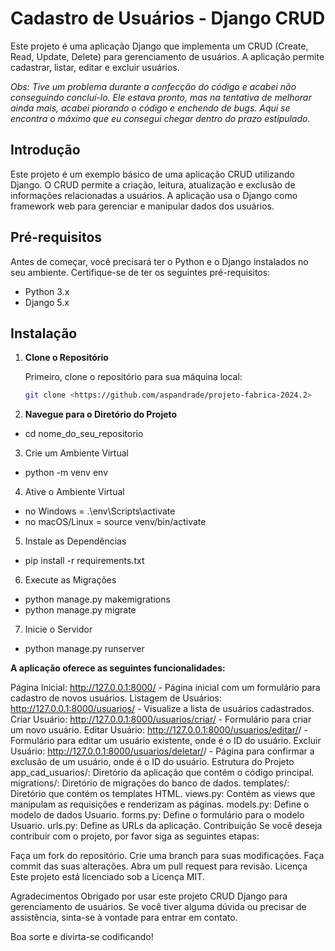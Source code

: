 # Cadastro de Usuários - Django CRUD

Este projeto é uma aplicação Django que implementa um CRUD (Create, Read, Update, Delete) para gerenciamento de usuários. A aplicação permite cadastrar, listar, editar e excluir usuários.

_Obs: Tive um problema durante a confecção do código e acabei não conseguindo concluí-lo. Ele estava pronto, mas na tentativa de melhorar ainda mais, acabei piorando o código e enchendo de bugs. Aqui se encontra o máximo que eu consegui chegar dentro do prazo estipulado._

## Introdução

Este projeto é um exemplo básico de uma aplicação CRUD utilizando Django. O CRUD permite a criação, leitura, atualização e exclusão de informações relacionadas a usuários. A aplicação usa o Django como framework web para gerenciar e manipular dados dos usuários.

## Pré-requisitos

Antes de começar, você precisará ter o Python e o Django instalados no seu ambiente. Certifique-se de ter os seguintes pré-requisitos:

- Python 3.x
- Django 5.x

## Instalação

1. **Clone o Repositório**

   Primeiro, clone o repositório para sua máquina local:

   ```bash
   git clone <https://github.com/aspandrade/projeto-fabrica-2024.2>
   
2. **Navegue para o Diretório do Projeto**

- cd nome_do_seu_repositorio

3. Crie um Ambiente Virtual

- python -m venv env

4. Ative o Ambiente Virtual 

- no Windows = .\env\Scripts\activate
- no macOS/Linux = source venv/bin/activate

5. Instale as Dependências

- pip install -r requirements.txt

6. Execute as Migrações

- python manage.py makemigrations
- python manage.py migrate

7. Inicie o Servidor

- python manage.py runserver

**A aplicação oferece as seguintes funcionalidades:**

Página Inicial: http://127.0.0.1:8000/ - Página inicial com um formulário para cadastro de novos usuários.
Listagem de Usuários: http://127.0.0.1:8000/usuarios/ - Visualize a lista de usuários cadastrados.
Criar Usuário: http://127.0.0.1:8000/usuarios/criar/ - Formulário para criar um novo usuário.
Editar Usuário: http://127.0.0.1:8000/usuarios/editar/<id>/ - Formulário para editar um usuário existente, onde <id> é o ID do usuário.
Excluir Usuário: http://127.0.0.1:8000/usuarios/deletar/<id>/ - Página para confirmar a exclusão de um usuário, onde <id> é o ID do usuário.
Estrutura do Projeto
app_cad_usuarios/: Diretório da aplicação que contém o código principal.
migrations/: Diretório de migrações do banco de dados.
templates/: Diretório que contém os templates HTML.
views.py: Contém as views que manipulam as requisições e renderizam as páginas.
models.py: Define o modelo de dados Usuario.
forms.py: Define o formulário para o modelo Usuario.
urls.py: Define as URLs da aplicação.
Contribuição
Se você deseja contribuir com o projeto, por favor siga as seguintes etapas:

Faça um fork do repositório.
Crie uma branch para suas modificações.
Faça commit das suas alterações.
Abra um pull request para revisão.
Licença
Este projeto está licenciado sob a Licença MIT.

Agradecimentos
Obrigado por usar este projeto CRUD Django para gerenciamento de usuários. Se você tiver alguma dúvida ou precisar de assistência, sinta-se à vontade para entrar em contato.

Boa sorte e divirta-se codificando!